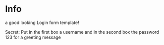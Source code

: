 # Info
a good looking Login form template!

Secret: Put in the first box a username and in the second box the password 123 for a greeting message
